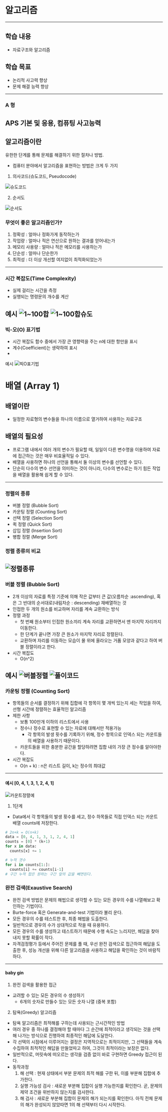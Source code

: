 # 알고리즘
---
## 학습 내용
- 자료구조와 알고리즘
## 학습 목표
- 논리적 사고력 향상
- 문제 해결 능력 향상
---
### A 형
APS 기본 및 응용, 컴퓨팅 사고능력
---
## 알고리즘이란
유한한 단계를 통해 문제를 해결하기 위한 절차나 방법.
- 컴퓨터 분야에서 알고리즘을 표현하는 방법은 크게 두 가지
1. 의사코드(슈도코드, Pseudocode)
  
![슈도코드](/슈도코드%20예.PNG)

2. 순서도
  
![순서도](/순서도.PNG)

### 무엇이 좋은 알고리즘인가?
1. 정확성 : 얼마나 정화가게 동작하는가
2. 작업량 : 얼마나 적은 연산으로 원하는 결과를 얻어내는가
3. 메모리 사용량 : 얼마나 적은 메모리를 사용하는가
4. 단순성 : 얼마나 단순한가
5. 최적성 : 더 이상 개선할 여지없이 최적화되었는가
---
### 시간 복잡도(Time Complexity)
- 실제 걸리는 시간을 측정
- 실행되는 명령문의 개수를 계산

예시
![1~100합](/1부터100까지합.PNG)
![1~100합슈도](/1부터%20100까지합%20슈도코드.PNG)
---
### 빅-오(O) 표기법
- 시간 복잡도 함수 중에서 가장 큰 영향력을 주는 n에 대한 항만을 표시
- 계수(Coefficient)는 생략하여 표시
- 
예시
![빅O표기법](/빅오예제.PNG)

# 배열 (Array 1)
## 배열이란
- 일정한 자료형의 변수들을 하나의 이름으로 열거하여 사용하는 자료구조

## 배열의 필요성
- 프로그램 내에서 여러 개의 변수가 필요할 때, 일일이 다른 변수명을 이용하여 자료에 접근하는 것은 매우 비효율적일 수 있다.
- 배열을 사용하면 하나의 선언을 통해서 둘 이상의 변수를 선언할 수 있다.
- 단순히 다수의 변수 선언을 의미하는 것이 아니라, 다수의 변수로는 하기 힘든 작업을 배열을 활용해 쉽게 할 수 있다.
---
### 정렬의 종류
- 버블 정렬 (Bubble Sort)
- 카운팅 정렬 (Counting Sort)
- 선택 정렬 (Selection Sort)
- 퀵 정렬 (Quick Sort)
- 삽입 정렬 (Insertion Sort)
- 병합 정렬 (Merge Sort)
### 정렬 종류의 비교
![정렬종류](/정렬종류.PNG)
---

### 버블 정렬 (Bubble Sort)
- 2개 이상의 자료를 특정 기준에 의해 작은 값부터 큰 값(오름차순 :ascending), 혹은 그 반대의 순서대로(내림차순 : descending) 재배열하는 것
- 인접한 두 개의 원소를 비교하며 자리를 계속 교환하는 방식
- 정렬 과정
  - 첫 번째 원소부터 인접한 원소끼리 계속 자리를 교환하면서 맨 마지막 자리까지 이동한다.
  - 한 단계가 끝나면 가장 큰 원소가 마지막 자리로 정렬된다.
  - 교환하며 자리를 이동하는 모습이 물 위에 올라오는 거품 모양과 같다고 하여 버블 정렬이라고 한다.
- 시간 복잡도
  - O(n^2)

예시
![버블정렬](/버블정렬예시.PNG)
![풀이코드](/버블정렬풀이.PNG)
---
### 카운팅 정렬 (Counting Sort)
- 항목들의 순서를 결정하기 위해 집합에 각 항목이 몇 개씩 있는지 세는 작업을 하여, 선형 시간에 정렬하는 효율적인 알고리즘
- 제한 사항
  - 보통 100만개 이하의 리스트에서 사용
  - 정수나 정수로 표현할 수 있는 자료에 대해서만 적용가능
    - 각 항목의 발생 횟수를 기록하기 위해, 정수 항목으로 인덱스 되는 카운트들의 배열을 사용하기 때문이다.
  - 카운트들을 위한 충분한 공간을 할당하려면 집합 내의 가장 큰 정수를 알아야한다.
- 시간 복잡도
  - O(n + k) : n은 리스트 길이, k는 정수의 최대값
---
#### 예시 [0, 4, 1, 3, 1, 2, 4, 1]
![카운트정렬예](/카운트%20정렬예시.PNG)
1. 1단계
  - Data에서 각 항목들의 발생 횟수를 세고, 정수 하목들로 직접 인덱스 되는 카운트 배열 counts에 저장한다.

```python
# 2n+k = O(n+k)
data = [0, 4, 1, 3, 1, 2, 4, 1]
counts = [0] * (k+1)
for x in data:
  counts[x] += 1

# 누적 갯수
for i in counts[1:]:
  counts[i] += counts[i-1]
# 구간 누적 합은 원하는 구간 앞의 값을 빼면된다.
```
### 완전 검색(Exaustive Search)
- 완전 검색 방법은 문제의 해법으로 생각할 수 있는 모든 경우의 수를 나열해보고 확인하는 기법이다.
- Burte-force 혹은 Generate-and-test 기법이라 불리 운다.
- 모든 경우의 수를 테스트한 후, 최종 해법을 도출한다.
- 일반적으로 경우의 수가 상대적으로 작을 때 유용하다.
- 모든 경우의 수를 생성하고 테스트하기 때문에 수행 속도는 느리지만, 해답을 찾아내지 못할 확률이 작다.
- 자격검정평가 등에서 주어진 문제를 풀 때, 우선 완전 검색으로 접근하여 해답을 도출한 후, 성능 개선을 위해 다른 알고리즘을 사용하고 해답을 확인하는 것이 바람직하다.
---
#### baby gin
1. 완전 검색을 활용한 접근
- 교려할 수 있는 모든 경우의 수 생성하기
  - 6개의 숫자로 만들수 있는 모든 숫자 나열 (중복 포함)
2. 탐욕(Greedy) 알고리즘
- 탐욕 알고리즘은 최적해를 구하는데 사용되는 근시간적인 방법
- 여러 경우 중 하나를 결정해야 할 때마다 그 순간에 최적이라고 생각되는 것을 선택해 나가는 방식으로 진행하여 최종적인 해답에 도달한다.
- 각 선택의 시점에서 이루어지는 결정은 지역적으로는 최적이지만, 그 선택들을 계속 수집하여 최적적인 해답을 만들었따고 하여, 그것이 최적이라는 보장은 없다.
- 일반적으로, 머릿속에 떠오르는 생각을 검증 없이 바로 구현하면 Greedy 접근이 된다.
- 동작과정
  1. 해 선택 : 현재 상태에서 부분 문제의 최적 해를 구한 뒤, 이를 부분해 집합에 추가한다.
  2. 실행 가능성 검사 : 새로운 부분해 집합이 실행 가능한지를 확인한다. 곧, 문제의 제약 조건을 위반하지 않는지를 검사한다.
  3. 해 검사 : 새로운 부분해 집합이 문제의 해가 되는지를 확인한다. 아직 전체 문제의 해가 완성되지 않았따면 1의 해 선택부터 다시 시작한다.

